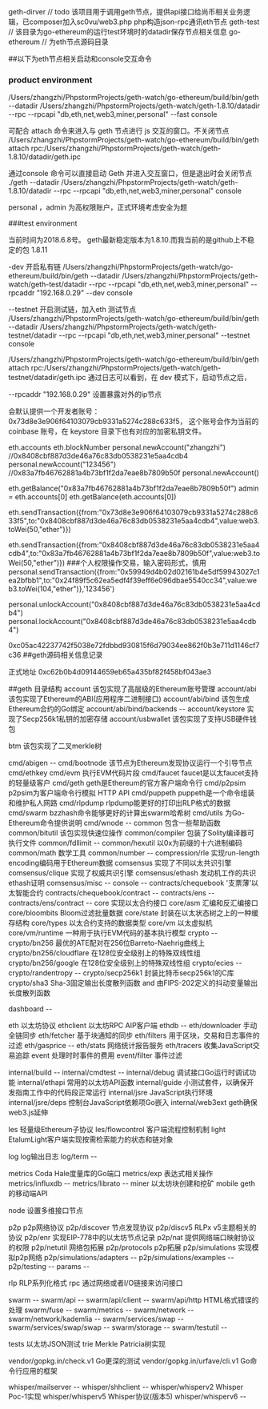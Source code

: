 geth-dirver
// todo 该项目用于调用geth节点，提供api接口给尚币相关业务逻辑，已composer加入sc0vu/web3.php php构造json-rpc通讯eth节点
geth-test
// 该目录为go-ethereum的运行test环境时的datadir保存节点相关信息
go-ethereum
// 为eth节点源码目录

##以下为eth节点相关启动和console交互命令

### product environment

/Users/zhangzhi/PhpstormProjects/geth-watch/go-ethereum/build/bin/geth  --datadir /Users/zhangzhi/PhpstormProjects/geth-watch/geth-1.8.10/datadir --rpc --rpcapi "db,eth,net,web3,miner,personal" --fast console

可配合 attach 命令来进入与 geth 节点进行 js 交互的窗口。不关闭节点
/Users/zhangzhi/PhpstormProjects/geth-watch/go-ethereum/build/bin/geth  attach rpc:/Users/zhangzhi/PhpstormProjects/geth-watch/geth-1.8.10/datadir/geth.ipc


通过console 命令可以直接启动 Geth 并进入交互窗口，但是退出时会关闭节点
./geth  --datadir /Users/zhangzhi/PhpstormProjects/geth-watch/geth-1.8.10/datadir --rpc --rpcapi "db,eth,net,web3,miner,personal" console


personal ，admin 为高权限账户，正式环境考虑安全为题

###test environment

当前时间为2018.6.8号。
geth最新稳定版本为1.8.10.而我当前的是github上不稳定的包 1.8.11

-dev 开启私有链
/Users/zhangzhi/PhpstormProjects/geth-watch/go-ethereum/build/bin/geth  --datadir /Users/zhangzhi/PhpstormProjects/geth-watch/geth-test/datadir --rpc --rpcapi "db,eth,net,web3,miner,personal"  --rpcaddr "192.168.0.29"  --dev console

--testnet 开启测试链，加入eth 测试节点
/Users/zhangzhi/PhpstormProjects/geth-watch/go-ethereum/build/bin/geth  --datadir /Users/zhangzhi/PhpstormProjects/geth-watch/geth-testnet/datadir --rpc --rpcapi "db,eth,net,web3,miner,personal"   --testnet console

/Users/zhangzhi/PhpstormProjects/geth-watch/go-ethereum/build/bin/geth  attach rpc:/Users/zhangzhi/PhpstormProjects/geth-watch/geth-testnet/datadir/geth.ipc
通过日志可以看到，在 dev 模式下，启动节点之后，

 --rpcaddr "192.168.0.29" 设置暴露对外的ip节点

会默认提供一个开发者账号：0x73d8e3e906f64103079cb9331a5274c288c633f5，
这个账号会作为当前的 coinbase 账号，在 keystore 目录下也有对应的加密私钥文件。

eth.accounts
eth.blockNumber
personal.newAccount("zhangzhi") //0x8408cbf887d3de46a76c83db0538231e5aa4cdb4
personal.newAccount("123456") //0x83a7fb46762881a4b73bf1f2da7eae8b7809b50f
personal.newAccount()

eth.getBalance("0x83a7fb46762881a4b73bf1f2da7eae8b7809b50f")
admin = eth.accounts[0]
eth.getBalance(eth.accounts[0])

eth.sendTransaction({from:"0x73d8e3e906f64103079cb9331a5274c288c633f5",to:"0x8408cbf887d3de46a76c83db0538231e5aa4cdb4",value:web3.toWei(50,"ether")})

eth.sendTransaction({from:"0x8408cbf887d3de46a76c83db0538231e5aa4cdb4",to:"0x83a7fb46762881a4b73bf1f2da7eae8b7809b50f",value:web3.toWei(50,"ether")})
###个人权限操作交易，输入密码形式，慎用
personal.sendTransaction({from:"0x59949d4b02d02161b4e5df59943027c1ea2bfbb1",to:"0x24f89f5c62ea5edf4f39eff6e096dbae5540cc34",value:web3.toWei(104,"ether")},'123456')

personal.unlockAccount("0x8408cbf887d3de46a76c83db0538231e5aa4cdb4")
personal.lockAccount("0x8408cbf887d3de46a76c83db0538231e5aa4cdb4")

0xc05ac42237742f5038e72fdbbd930815f6d79034ee862f0b3e711d1146cf7c36
##geth源码相关信息记录

正式地址 0xc62b0b4d09144659eb65a435bf82f458bf043ae3



##geth 目录结构
account  该包实现了高层级的Ethereum账号管理
account/abi 该包实现了Ethereum的ABI(应用程序二进制接口)
account/abi/bind 该包生成Ethereum合约的Go绑定
account/abi/bind/backends	        --
account/keystore 实现了Secp256k1私钥的加密存储
account/usbwallet	该包实现了支持USB硬件钱包

btm	该包实现了二叉merkle树

cmd/abigen	--
cmd/bootnode	该节点为Ethereum发现协议运行一个引导节点
cmd/ethkey
cmd/evm	执行EVM代码片段
cmd/faucet	faucet是以太faucet支持的轻量级客户
cmd/geth	geth是Ethereum的官方客户端命令行
cmd/p2psim	p2psim为客户端命令行模拟	HTTP API
cmd/puppeth	puppeth是一个命令组装和维护私人网路
cmd/rlpdump	rlpdump能更好的打印出RLP格式的数据
cmd/swarm	bzzhash命令能够更好的计算出swarm哈希树
cmd/utils	为Go-Ethereum命令提供说明
cmd/wnode	--
common	包含一些帮助函数
common/bitutil	该包实现快速位操作
common/compiler	包装了Solity编译器可执行文件
common/fdllimit	--
common/hexutil	以0x为前缀的十六进制编码
common/math	数学工具
common/number	--
compression/rle	实现run-length encoding编码用于Ethereum数据
comsensus	实现了不同以太共识引擎
comsensus/clique	实现了权威共识引擎
comsensus/ethash	发动机工作的共识ethash证明
comsensus/misc	--
console	--
contracts/chequebook	'支票薄'以太智能合约
contracts/chequebook/contract    --
contracts/ens	--
contracts/ens/contract --
core 实现以太合约接口
core/asm	汇编和反汇编接口
core/bloombits	Bloom过滤批量数据
core/state	封装在以太状态树之上的一种缓存结构
core/types	以太合约支持的数据类型
core/vm	以太虚拟机
core/vm/runtime	一种用于执行EVM代码的基本执行模型
crypto	--
crypto/bn256	最优的ATE配对在256位Barreto-Naehrig曲线上
crypto/bn256/cloudflare	在128位安全级别上的特殊双线性组
crypto/bn256/google	在128位安全级别上的特殊双线性组
crypto/ecies	--
crypto/randentropy	--
crypto/secp256k1 封装比特币secp256k1的C库
crypto/sha3	Sha-3固定输出长度散列函数 and 由FIPS-202定义的抖动变量输出长度散列函数

dashboard	        --

eth 以太坊协议
ethclient	以太坊RPC AIP客户端
ethdb --
eth/downloader	手动全链同步
eth/fetcher	基于块通知的同步
eth/filters	用于区块，交易和日志事件的过滤
eth/gasprice	--
eth/stats	网络统计报告服务
eth/tracers	收集JavaScript交易追踪
event	处理时时事件的费用
event/filter 事件过滤

internal/build	--
internal/cmdtest	        --
internal/debug	调试接口Go运行时调试功能
internal/ethapi	常用的以太坊API函数
internal/guide	小测试套件，以确保开发指南工作中的代码段正常运行
internal/jsre	JavaScript执行环境
internal/jsre/deps	控制台JavaScript依赖项Go嵌入
internal/web3ext	geth确保web3.js延伸

les	轻量级Ethereum子协议
les/flowcontrol	客户端流程控制机制
light	EtalumLight客户端实现按需检索能力的状态和链对象

log	log输出日志
log/term                                    --

metrics	Coda Hale度量库的Go端口
metrics/exp 表达式相关操作
metrics/influxdb	        --
metrics/librato	--
miner	以太坊块创建和挖矿
mobile	geth的移动端API

node	设置多维接口节点

p2p p2p网络协议
p2p/discover	节点发现协议
p2p/discv5	RLPx v5主题相关的协议
p2p/enr 实现EIP-778中的以太坊节点记录
p2p/nat	提供网络端口映射协议的权限
p2p/netutil 网络包拓展
p2p/protocols p2p拓展
p2p/simulations	实现模拟p2p网络
p2p/simulations/adapters	        --
p2p/simulations/examples	        --
p2p/testing	--
params	--

rlp RLP系列化格式
rpc 通过网络或者I/O链接来访问接口

swarm	--
swarm/api --
swarm/api/client --
swarm/api/http HTML格式错误的处理
swarm/fuse	--
swarm/metrics --
swarm/network --
swarm/network/kademlia --
swarm/services/swap	--
swarm/services/swap/swap --
swarm/storage	--
swarm/testutil	--

tests	以太坊JSON测试
trie	Merkle Patricia树实现

vendor/gopkg.in/check.v1 Go更深的测试
vendor/gopkg.in/urfave/cli.v1 Go命令行应用的框架

whisper/mailserver	--
whisper/shhclient	--
whisper/whisperv2	Whisper Poc-1实现
whisper/whisperv5	Whisper协议(版本5)
whisper/whisperv6	--


